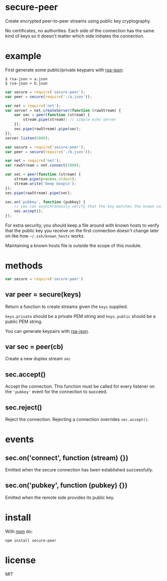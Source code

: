 # secure-peer

Create encrypted peer-to-peer streams using public key cryptography.

No certificates, no authorities. Each side of the connection has the same kind
of keys so it doesn't matter which side initiates the connection.

# example

First generate some public/private keypairs with
[rsa-json](http://github.com/substack/rsa-json):

```
$ rsa-json > a.json
$ rsa-json > b.json
```

``` js
var secure = require('secure-peer');
var peer = secure(require('./a.json'));

var net = require('net');
var server = net.createServer(function (rawStream) {
    var sec = peer(function (stream) {
        stream.pipe(stream); // simple echo server
    });
    sec.pipe(rawStream).pipe(sec);
});
server.listen(5000);
```

``` js
var secure = require('secure-peer');
var peer = secure(require('./b.json'));

var net = require('net');
var rawStream = net.connect(5000);

var sec = peer(function (stream) {
    stream.pipe(process.stdout);
    stream.write('beep boop\n');
});
sec.pipe(rawStream).pipe(sec);

sec.on('pubkey', function (pubkey) {
    // you can asynchronously verify that the key matches the known value here
    sec.accept();
});
```

For extra security, you should keep a file around with known hosts to verify
that the public key you receive on the first connection doesn't change later
on like how `~/.ssh/known_hosts` works.

Maintaining a known hosts file is outside the scope of this module.

# methods

``` js
var secure = require('secure-peer')
```

## var peer = secure(keys)

Return a function to create streams given the `keys` supplied.

`keys.private` should be a private PEM string and `keys.public` should be a
public PEM string.

You can generate keypairs with [rsa-json](http://github.com/substack/rsa-json).

## var sec = peer(cb)

Create a new duplex stream `sec`

## sec.accept()

Accept the connection. This function must be called for every listener on the
`'pubkey'` event for the connection to succeed.

## sec.reject()

Reject the connection. Rejecting a connection overrides `sec.accept()`.

# events

## sec.on('connect', function (stream) {})

Emitted when the secure connection has been established successfully.

## sec.on('pubkey', function (pubkey) {})

Emitted when the remote side provides its public key.

# install

With [npm](https://npmjs.org) do:

```
npm install secure-peer
```

# license

MIT
